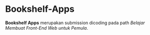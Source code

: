 # Bookshelf-Apps

**Bookshelf Apps** merupakan submission dicoding pada path <em>Belajar Membuat Front-End Web untuk Pemula</em>.